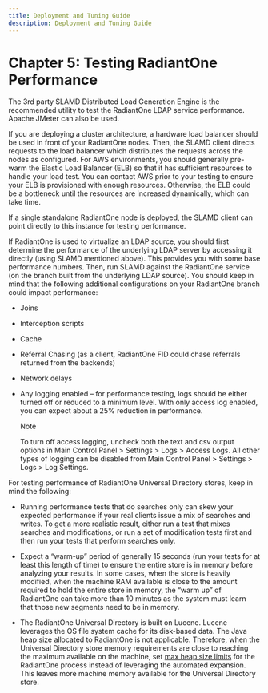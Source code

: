 ```yaml
---
title: Deployment and Tuning Guide
description: Deployment and Tuning Guide
---
```


# Chapter 5: Testing RadiantOne Performance

The 3rd party SLAMD Distributed Load Generation Engine is the recommended utility to test the RadiantOne LDAP service performance. Apache JMeter can also be used.

If you are deploying a cluster architecture, a hardware load balancer should be used in front of your RadiantOne nodes. Then, the SLAMD client directs requests to the load balancer which distributes the requests across the nodes as configured. For AWS environments, you should generally pre-warm the Elastic Load Balancer (ELB) so that it has sufficient resources to handle your load test. You can contact AWS prior to your testing to ensure your ELB is provisioned with enough resources. Otherwise, the ELB could be a bottleneck until the resources are increased dynamically, which can take time.

If a single standalone RadiantOne node is deployed, the SLAMD client can point directly to this instance for testing performance.

If RadiantOne is used to virtualize an LDAP source, you should first determine the performance of the underlying LDAP server by accessing it directly (using SLAMD mentioned above).  This provides you with some base performance numbers. Then, run SLAMD against the RadiantOne service (on the branch built from the underlying LDAP source). You should keep in mind that the following additional configurations on your RadiantOne branch could impact performance:

-	Joins

-	Interception scripts

-	Cache

-	Referral Chasing (as a client, RadiantOne FID could chase referrals returned from the backends)

-	Network delays

-	Any logging enabled – for performance testing, logs should be either turned off or reduced to a minimum level. With only access log enabled, you can expect about a 25% reduction in performance. 

    >[!note] 
    >To turn off access logging, uncheck both the text and csv output options in Main Control Panel > Settings > Logs > Access Logs. All other types of logging can be disabled from Main Control Panel > Settings > Logs > Log Settings.

For testing performance of RadiantOne Universal Directory stores, keep in mind the following:

-	Running performance tests that do searches only can skew your expected performance if your real clients issue a mix of searches and writes. To get a more realistic result, either run a test that mixes searches and modifications, or run a set of modification tests first and then run your tests that perform searches only. 

-	Expect a “warm-up” period of generally 15 seconds (run your tests for at least this length of time) to ensure the entire store is in memory before analyzing your results. In some cases, when the store is heavily modified, when the machine RAM available is close to the amount required to hold the entire store in memory, the “warm up” of RadiantOne can take more than 10 minutes as the system must learn that those new segments need to be in memory.

-	The RadiantOne Universal Directory is built on Lucene. Lucene leverages the OS file system cache for its disk-based data. The Java heap size allocated to RadiantOne is not applicable. Therefore, when the Universal Directory store memory requirements are close to reaching the maximum available on the machine, set [max heap size limits](01-global-tuning#memory-size) for the RadiantOne process instead of leveraging the automated expansion. This leaves more machine memory available for the Universal Directory store.
